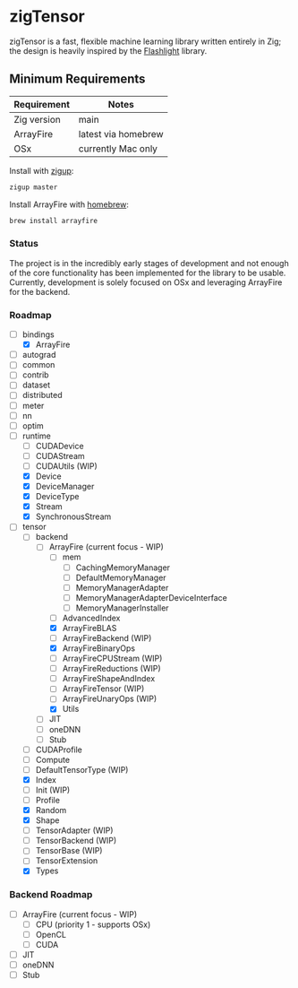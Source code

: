 # zigTensor

zigTensor is a fast, flexible machine learning library written entirely in Zig;
the design is heavily inspired by the [Flashlight](https://github.com/flashlight/flashlight)
library.

## Minimum Requirements

| Requirement | Notes               |
| ----------- | ------------------- |
| Zig version | main                |
| ArrayFire   | latest via homebrew |
| OSx         | currently Mac only  |

Install with [zigup](https://github.com/marler8997/zigup):

```bash
zigup master
```

Install ArrayFire with [homebrew](https://formulae.brew.sh/formula/arrayfire#default):

```bash
brew install arrayfire
```

### Status

The project is in the incredibly early stages of development and not enough of the core
functionality has been implemented for the library to be usable. Currently, development
is solely focused on OSx and leveraging ArrayFire for the backend.

### Roadmap

- [ ] bindings
  - [x] ArrayFire
- [ ] autograd
- [ ] common
- [ ] contrib
- [ ] dataset
- [ ] distributed
- [ ] meter
- [ ] nn
- [ ] optim
- [ ] runtime
  - [ ] CUDADevice
  - [ ] CUDAStream
  - [ ] CUDAUtils (WIP)
  - [x] Device
  - [x] DeviceManager
  - [x] DeviceType
  - [x] Stream
  - [x] SynchronousStream
- [ ] tensor
  - [ ] backend
    - [ ] ArrayFire (current focus - WIP)
      - [ ] mem
        - [ ] CachingMemoryManager
        - [ ] DefaultMemoryManager
        - [ ] MemoryManagerAdapter
        - [ ] MemoryManagerAdapterDeviceInterface
        - [ ] MemoryManagerInstaller
      - [ ] AdvancedIndex
      - [x] ArrayFireBLAS
      - [ ] ArrayFireBackend (WIP)
      - [x] ArrayFireBinaryOps
      - [ ] ArrayFireCPUStream (WIP)
      - [ ] ArrayFireReductions (WIP)
      - [ ] ArrayFireShapeAndIndex
      - [ ] ArrayFireTensor (WIP)
      - [ ] ArrayFireUnaryOps (WIP)
      - [x] Utils
    - [ ] JIT
    - [ ] oneDNN
    - [ ] Stub
  - [ ] CUDAProfile
  - [ ] Compute
  - [ ] DefaultTensorType (WIP)
  - [x] Index
  - [ ] Init (WIP)
  - [ ] Profile
  - [x] Random
  - [x] Shape
  - [ ] TensorAdapter (WIP)
  - [ ] TensorBackend (WIP)
  - [ ] TensorBase (WIP)
  - [ ] TensorExtension
  - [x] Types

### Backend Roadmap

- [ ] ArrayFire (current focus - WIP)
  - [ ] CPU (priority 1 - supports OSx)
  - [ ] OpenCL
  - [ ] CUDA
- [ ] JIT
- [ ] oneDNN
- [ ] Stub
